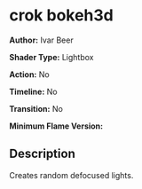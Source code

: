 # crok bokeh3d

**Author:** Ivar Beer

**Shader Type:** Lightbox

**Action:** No

**Timeline:** No

**Transition:** No

**Minimum Flame Version:** 


## Description
Creates random defocused lights.
